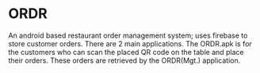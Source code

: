 # ORDR
An android based restaurant order management system; uses firebase to store customer orders. 
There are 2 main applications. The ORDR.apk is for the customers who can scan the placed QR code on the table and place their orders. 
These orders are retrieved by the ORDR(Mgt.) application. 
